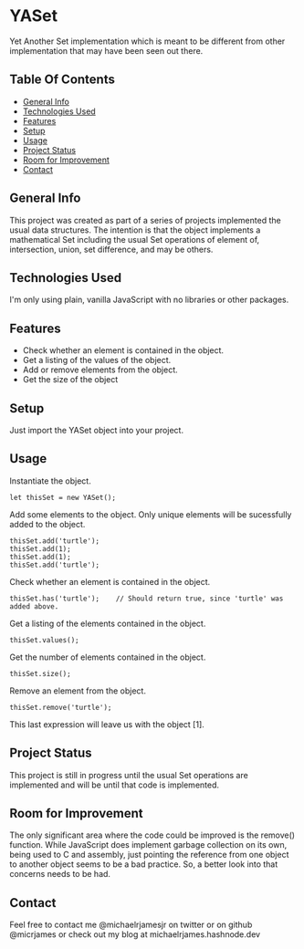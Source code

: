# YASet
Yet Another Set implementation which is meant to be different from other implementation that may have been seen out there.

## Table Of Contents
* [General Info](#general-info)
* [Technologies Used](#technologies-used)
* [Features](#features)
* [Setup](#setup)
* [Usage](#usage)
* [Project Status](#project-status)
* [Room for Improvement](#room-for-improvement)
* [Contact](#contact)

## General Info
This project was created as part of a series of projects implemented the usual data structures. The intention is that the object implements a mathematical Set including the usual Set operations of element of, intersection, union, set difference, and may be others.

## Technologies Used
I'm only using plain, vanilla JavaScript with no libraries or other packages.

## Features
* Check whether an element is contained in the object.
* Get a listing of the values of the object.
* Add or remove elements from the object.
* Get the size of the object

## Setup
Just import the YASet object into your project.

## Usage
Instantiate the object.
```
let thisSet = new YASet();
```
Add some elements to the object. Only unique elements will be sucessfully added to the object.
```
thisSet.add('turtle');
thisSet.add(1);
thisSet.add(1);
thisSet.add('turtle');
```
Check whether an element is contained in the object.
```
thisSet.has('turtle');    // Should return true, since 'turtle' was added above.
```
Get a listing of the elements contained in the object.
```
thisSet.values();
```
Get the number of elements contained in the object.
```
thisSet.size();
```
Remove an element from the object.
```
thisSet.remove('turtle');
```
This last expression will leave us with the object [1].

## Project Status
This project is still in progress until the usual Set operations are implemented and will be until that code is implemented. 

## Room for Improvement
The only significant area where the code could be improved is the remove() function. While JavaScript does implement garbage collection on its own, being used to C and assembly, just pointing the reference from one object to another object seems to be a bad practice. So, a better look into that concerns needs to be had.

## Contact
Feel free to contact me @michaelrjamesjr on twitter or on github @micrjames or check out my blog at michaelrjames.hashnode.dev
